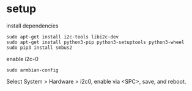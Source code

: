 setup
=====
install dependencies

```
sudo apt-get install i2c-tools libi2c-dev
sudo apt-get install python3-pip python3-setuptools python3-wheel
sudo pip3 install smbus2
```

enable i2c-0
```
sudo armbian-config
```
Select System > Hardware > i2c0, enable via \<SPC\>, save, and reboot.

